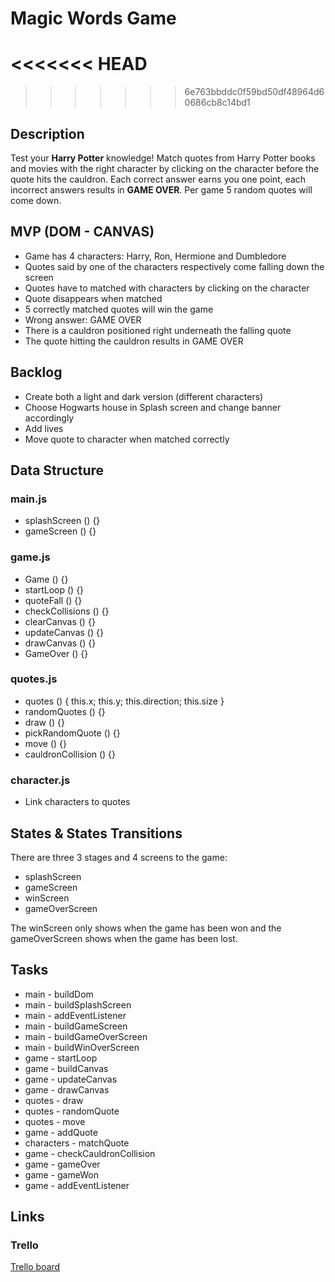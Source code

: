 # Magic Words Game

<<<<<<< HEAD
=======

>>>>>>> 6e763bbddc0f59bd50df48964d60686cb8c14bd1
## Description

Test your **Harry Potter** knowledge! Match quotes from Harry Potter books and movies with the right character by clicking on the character before the quote hits the cauldron. Each correct answer earns you one point, each incorrect answers results in **GAME OVER**. Per game 5 random quotes will come down.

## MVP (DOM - CANVAS)

* Game has 4 characters: Harry, Ron, Hermione and Dumbledore
* Quotes said by one of the characters respectively come falling down the screen
* Quotes have to matched with characters by clicking on the character
* Quote disappears when matched
* 5 correctly matched quotes will win the game  
* Wrong answer: GAME OVER
* There is a cauldron positioned right underneath the falling quote
* The quote hitting the cauldron results in GAME OVER

## Backlog

* Create both a light and dark version (different characters)
* Choose Hogwarts house in Splash screen and change banner accordingly
* Add lives
* Move quote to character when matched correctly

## Data Structure

### main.js

* splashScreen () {}
* gameScreen () {}

### game.js

* Game () {}
* startLoop () {}
* quoteFall () {}
* checkCollisions () {}
* clearCanvas () {}
* updateCanvas () {}
* drawCanvas () {}
* GameOver () {}

### quotes.js

* quotes () { this.x; this.y; this.direction; this.size }
* randomQuotes () {}
* draw () {}
* pickRandomQuote () {}
* move () {}
* cauldronCollision () {}

### character.js

* Link characters to quotes

## States & States Transitions

There are three 3 stages and 4 screens to the game:
* splashScreen
* gameScreen
* winScreen
* gameOverScreen

The winScreen only shows when the game has been won and the gameOverScreen shows when the game has been lost.

## Tasks

* main - buildDom
* main - buildSplashScreen
* main - addEventListener
* main - buildGameScreen
* main - buildGameOverScreen
* main - buildWinOverScreen
* game - startLoop
* game - buildCanvas
* game - updateCanvas
* game - drawCanvas
* quotes - draw
* quotes - randomQuote
* quotes - move
* game - addQuote
* characters - matchQuote
* game - checkCauldronCollision
* game - gameOver
* game - gameWon
* game - addEventListener

## Links

### Trello

[Trello board](https://trello.com/b/U0Bc82Rr/magic-words-game)



